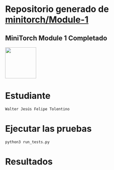 # Repositorio generado de [minitorch/Module-1](https://github.com/minitorch/Module-1)
## MiniTorch Module 1 Completado

<img src="https://minitorch.github.io/_images/match.png" width="100px">

# Estudiante 
	Walter Jesús Felipe Tolentino
	
# Ejecutar las pruebas
```
python3 run_tests.py
```
# Resultados
